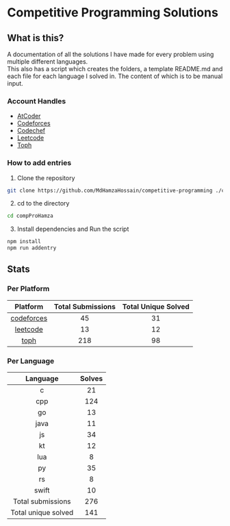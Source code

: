 # Competitive Programming Solutions

## What is this?

A documentation of all the solutions I have made for every problem using multiple different languages.\
This also has a script which creates the folders, a template README.md and each file for each language I solved in. The content of which is to be manual input.

### Account Handles

- [AtCoder](https://atcoder.jp/users/HamzaHossain)
- [Codeforces](https://codeforces.com/profile/hamzahossain)
- [Codechef](https://www.codechef.com/users/hamzahossain)
- [Leetcode](https://leetcode.com/u/hamzahossain/)
- [Toph](https://toph.co/u/hamzahossain)

### How to add entries

1. Clone the repository

```bash
git clone https://github.com/MdHamzaHossain/competitive-programming ./compProHamza
```

2. cd to the directory

```sh
cd compProHamza
```

3. Install dependencies and Run the script

```sh
npm install
npm run addentry
```

## Stats

### Per Platform

|               Platform              | Total Submissions | Total Unique Solved |
| :---------------------------------: | :---------------: | :-----------------: |
| [codeforces](<./solves/codeforces>) |         45        |          31         |
|   [leetcode](<./solves/leetcode>)   |         13        |          12         |
|       [toph](<./solves/toph>)       |        218        |          98         |

### Per Language

|       Language      | Solves |
| :-----------------: | :----: |
|          c          |   21   |
|         cpp         |   124  |
|          go         |   13   |
|         java        |   11   |
|          js         |   34   |
|          kt         |   12   |
|         lua         |    8   |
|          py         |   35   |
|          rs         |    8   |
|        swift        |   10   |
|  Total submissions  |   276  |
| Total unique solved |   141  |
